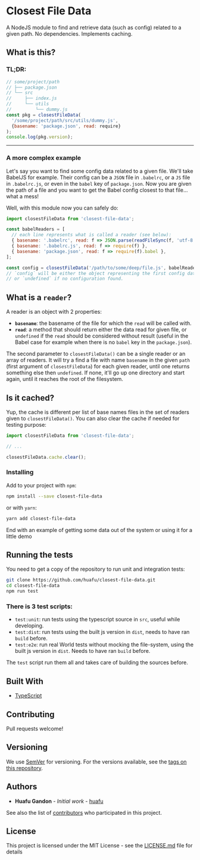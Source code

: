 # Closest File Data

A NodeJS module to find and retrieve data (such as config) related to a given path. No dependencies. Implements caching.

## What is this?

### TL;DR:

```js
// some/project/path
// ├── package.json
// └── src
//     ├── index.js
//     └── utils
//         └── dummy.js
const pkg = closestFileData(
  '/some/project/path/src/utils/dummy.js',
  {basename: 'package.json', read: require}
);
console.log(pkg.version);
```

---

### A more complex example

Let's say you want to find some config data related to a given file. We'll take BabelJS for example. Their config can be
a `JSON` file in `.babelrc`, or a `JS` file in `.babelrc.js`, or even in the `babel` key of `package.json`.
Now you are given the path of a file and you want to get the Babel config closest to that file... what a mess!

Well, with this module now you can safely do:

```js
import closestFileData from 'closest-file-data';

const babelReaders = [
  // each line represents what is called a reader (see below):
  { basename: '.babelrc', read: f => JSON.parse(readFileSync(f, 'utf-8')) },
  { basename: '.babelrc.js', read: f => require(f) },
  { basename: 'package.json', read: f => require(f).babel },
];

const config = closestFileData('/path/to/some/deep/file.js', babelReaders);
// `config` will be either the object representing the first config data found,
// or `undefined` if no configuration found.
```

## What is a `reader`?

A reader is an object with 2 properties:

- **`basename`**: the basename of the file for which the `read` will be called with.
- **`read`**: a method that should return either the data read for given file, or `undefined` if the `read` should
  be considered without result (useful in the Babel case for example when there is no `babel` key in the `package.json`).

The second parameter to `closestFileData()` can be a single reader or an array of readers.
It will try a find a file with name `basename` in the given `path` (first argument of `closestFileData`) for each
given reader, until one returns something else then `undefined`. If none, it'll go up one directory and start again,
until it reaches the root of the filesystem.

## Is it cached?

Yup, the cache is different per list of base names files in the set of readers given to `closestFileData()`.
You can also clear the cache if needed for testing purpose:

```js
import closestFileData from 'closest-file-data';

// ...

closestFileData.cache.clear();
```

### Installing

Add to your project with `npm`:

```bash
npm install --save closest-file-data
```

or with `yarn`:

```bash
yarn add closest-file-data
```

End with an example of getting some data out of the system or using it for a little demo

## Running the tests

You need to get a copy of the repository to run unit and integration tests:

```bash
git clone https://github.com/huafu/closest-file-data.git
cd closest-file-data
npm run test
```

### There is 3 test scripts:

- `test:unit`: run tests using the typescript source in `src`, useful while developing.
- `test:dist`: run tests using the built js version in `dist`, needs to have ran `build` before.
- `test:e2e`: run real World tests without mocking the file-system, using the built js version in `dist`. Needs to have ran `build` before.

The `test` script run them all and takes care of building the sources before.

## Built With

* [TypeScript](https://www.typescriptlang.org/)

## Contributing

Pull requests welcome!

## Versioning

We use [SemVer](http://semver.org/) for versioning. For the versions available, see the [tags on this repository](https://github.com/your/project/tags). 

## Authors

* **Huafu Gandon** - *Initial work* - [huafu](https://github.com/huafu)

See also the list of [contributors](https://github.com/your/project/contributors) who participated in this project.

## License

This project is licensed under the MIT License - see the [LICENSE.md](LICENSE.md) file for details
